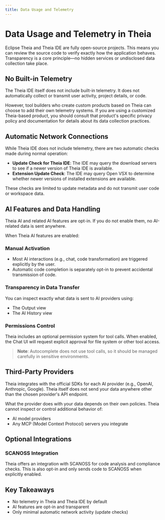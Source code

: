 ```yaml
---
title: Data Usage and Telemetry
---
```


# Data Usage and Telemetry in Theia

Eclipse Theia and Theia IDE are fully open-source projects. This means you can review the source code to verify exactly how the application behaves. Transparency is a core principle—no hidden services or undisclosed data collection take place.

## No Built-in Telemetry

The Theia IDE itself does not include built-in telemetry. It does not automatically collect or transmit user activity, project details, or code.

However, tool builders who create custom products based on Theia can choose to add their own telemetry systems. If you are using a customized Theia-based product, you should consult that product's specific privacy policy and documentation for details about its data collection practices.

## Automatic Network Connections

While Theia IDE does not include telemetry, there are two automatic checks made during normal operation:

- **Update Check for Theia IDE**: The IDE may query the download servers to see if a newer version of Theia IDE is available.
- **Extension Update Check**: The IDE may query Open VSX to determine whether newer versions of installed extensions are available.

These checks are limited to update metadata and do not transmit user code or workspace data.

## AI Features and Data Handling

Theia AI and related AI features are opt-in. If you do not enable them, no AI-related data is sent anywhere.

When Theia AI features are enabled:

### Manual Activation
- Most AI interactions (e.g., chat, code transformation) are triggered explicitly by the user.
- Automatic code completion is separately opt-in to prevent accidental transmission of code.

### Transparency in Data Transfer
You can inspect exactly what data is sent to AI providers using:
- The Output view
- The AI History view

### Permissions Control
Theia includes an optional permission system for tool calls. When enabled, the Chat UI will request explicit approval for file system or other tool access.

> **Note**: Autocomplete does not use tool calls, so it should be managed carefully in sensitive environments.

## Third-Party Providers

Theia integrates with the official SDKs for each AI provider (e.g., OpenAI, Anthropic, Google). Theia itself does not send your data anywhere other than the chosen provider's API endpoint.

What the provider does with your data depends on their own policies. Theia cannot inspect or control additional behavior of:
- AI model providers
- Any MCP (Model Context Protocol) servers you integrate

## Optional Integrations

### SCANOSS Integration
Theia offers an integration with SCANOSS for code analysis and compliance checks. This is also opt-in and only sends code to SCANOSS when explicitly enabled.

## Key Takeaways

- No telemetry in Theia and Theia IDE by default
- AI features are opt-in and transparent
- Only minimal automatic network activity (update checks)
